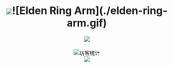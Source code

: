 <h1 align="center"><a href="https://sunguoqi.com/"><img src="https://readme-typing-svg.herokuapp.com/?lines=console.log(%22Hello%2C%20World!%22);敬请见证!&center=true&size=27"></a>![Elden Ring Arm](./elden-ring-arm.gif)</h1><div align="center" ><img order-radius="100px" src="https://cdn.jsdelivr.net/gh/sun0225SUN/photos/images/202108300019556.gif"/></div><br><div align="center"><img src="https://visitor-badge.glitch.me/badge?page_id=kevin-Abbring" alt="访客统计" /></div><div align="center"><img src="https://cdn.jsdelivr.net/gh/kevin-Abbring/kevin-Abbring/contribution-snake/github-contribution-grid-snake.svg" /></div>
